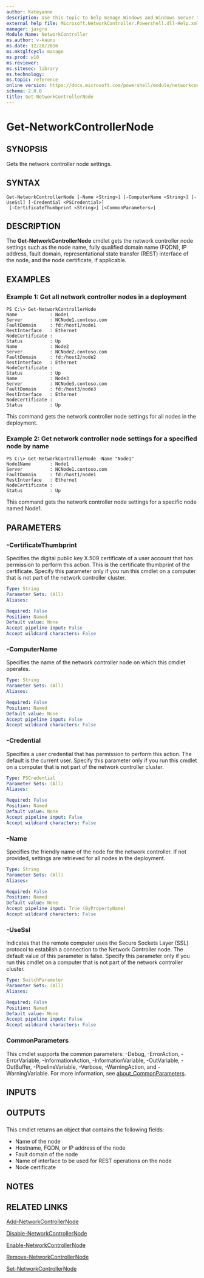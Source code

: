 ```yaml
---
author: Kateyanne
description: Use this topic to help manage Windows and Windows Server technologies with Windows PowerShell.
external help file: Microsoft.NetworkController.Powershell.dll-Help.xml
manager: jasgro
Module Name: NetworkController
ms.author: v-kaunu
ms.date: 12/20/2016
ms.mktglfcycl: manage
ms.prod: w10
ms.reviewer: 
ms.sitesec: library
ms.technology: 
ms.topic: reference
online version: https://docs.microsoft.com/powershell/module/networkcontroller/get-networkcontrollernode?view=windowsserver2016-ps&wt.mc_id=ps-gethelp
schema: 2.0.0
title: Get-NetworkControllerNode
---
```


# Get-NetworkControllerNode

## SYNOPSIS
Gets the network controller node settings.

## SYNTAX

```
Get-NetworkControllerNode [-Name <String>] [-ComputerName <String>] [-UseSsl] [-Credential <PSCredential>]
 [-CertificateThumbprint <String>] [<CommonParameters>]
```

## DESCRIPTION
The **Get-NetworkControllerNode** cmdlet gets the network controller node settings such as the node name, fully qualified domain name (FQDN), IP address, fault domain, representational state transfer (REST) interface of the node, and the node certificate, if applicable.

## EXAMPLES

### Example 1: Get all network controller nodes in a deployment
```
PS C:\> Get-NetworkControllerNode
Name            : Node1
Server          : NCNode1.contoso.com
FaultDomain     : fd:/host1/node1
RestInterface   : Ethernet
NodeCertificate : 
Status          : Up
Name            : Node2
Server          : NCNode2.contoso.com
FaultDomain     : fd:/host2/node2
RestInterface   : Ethernet
NodeCertificate : 
Status          : Up
Name            : Node3
Server          : NCNode3.contoso.com
FaultDomain     : fd:/host3/node3
RestInterface   : Ethernet
NodeCertificate : 
Status          : Up
```

This command gets the network controller node settings for all nodes in the deployment.

### Example 2: Get network controller node settings for a specified node by name
```
PS C:\> Get-NetworkControllerNode -Name "Node1"
Node1Name       : Node1
Server          : NCNode1.contoso.com
FaultDomain     : fd:/host1/node1
RestInterface   : Ethernet
NodeCertificate : 
Status          : Up
```

This command gets the network controller node settings for a specific node named Node1.

## PARAMETERS

### -CertificateThumbprint
Specifies the digital public key X.509 certificate of a user account that has permission to perform this action.
This is the certificate thumbprint of the certificate.
Specify this parameter only if you run this cmdlet on a computer that is not part of the network controller cluster.

```yaml
Type: String
Parameter Sets: (All)
Aliases: 

Required: False
Position: Named
Default value: None
Accept pipeline input: False
Accept wildcard characters: False
```

### -ComputerName
Specifies the name of the network controller node on which this cmdlet operates.

```yaml
Type: String
Parameter Sets: (All)
Aliases: 

Required: False
Position: Named
Default value: None
Accept pipeline input: False
Accept wildcard characters: False
```

### -Credential
Specifies a user credential that has permission to perform this action.
The default is the current user.
Specify this parameter only if you run this cmdlet on a computer that is not part of the network controller cluster.

```yaml
Type: PSCredential
Parameter Sets: (All)
Aliases: 

Required: False
Position: Named
Default value: None
Accept pipeline input: False
Accept wildcard characters: False
```

### -Name
Specifies the friendly name of the node for the network controller.
If not provided, settings are retrieved for all nodes in the deployment.

```yaml
Type: String
Parameter Sets: (All)
Aliases: 

Required: False
Position: Named
Default value: None
Accept pipeline input: True (ByPropertyName)
Accept wildcard characters: False
```

### -UseSsl
Indicates that the remote computer uses the Secure Sockets Layer (SSL) protocol to establish a connection to the Network Controller node.
The default value of this parameter is false.
Specify this parameter only if you run this cmdlet on a computer that is not part of the network controller cluster.

```yaml
Type: SwitchParameter
Parameter Sets: (All)
Aliases: 

Required: False
Position: Named
Default value: None
Accept pipeline input: False
Accept wildcard characters: False
```

### CommonParameters
This cmdlet supports the common parameters: -Debug, -ErrorAction, -ErrorVariable, -InformationAction, -InformationVariable, -OutVariable, -OutBuffer, -PipelineVariable, -Verbose, -WarningAction, and -WarningVariable. For more information, see [about_CommonParameters](https://go.microsoft.com/fwlink/?LinkID=113216).

## INPUTS

## OUTPUTS

###  
This cmdlet returns an object that contains the following fields: 
- Name of the node
- Hostname, FQDN, or IP address of the node
- Fault domain of the node
- Name of interface to be used for REST operations on the node
- Node certificate

## NOTES

## RELATED LINKS

[Add-NetworkControllerNode](./Add-NetworkControllerNode.md)

[Disable-NetworkControllerNode](./Disable-NetworkControllerNode.md)

[Enable-NetworkControllerNode](./Enable-NetworkControllerNode.md)

[Remove-NetworkControllerNode](./Remove-NetworkControllerNode.md)

[Set-NetworkControllerNode](./Set-NetworkControllerNode.md)

